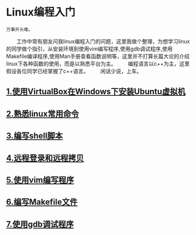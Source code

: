 
# Linux编程入门

    万事开头难。  
    工作中常有朋友问我linux编程入门的问题，这里我做个整理，为想学习linux的同学做个指引，从安装环境到使用vim编写程序,使用gdb调试程序,使用Makefile编译程序,使用Man手册查看函数说明等，这里并不打算长篇大论的介绍linux下各种函数的使用，而是以熟悉平台为主。
    编程语言以c++为主，这里假设各位同学已经掌握了c++语言。
    闲话少说，上车。

## [1.使用VirtualBox在Windows下安装Ubuntu虚拟机](https://github.com/tongpengfei/linux_tutorial/blob/master/chapter/chapter_1.md)
## [2.熟悉linux常用命令](https://github.com/tongpengfei/linux_tutorial/blob/master/chapter/chapter_2.md)
## [3.编写shell脚本](https://github.com/tongpengfei/linux_tutorial/blob/master/chapter/chapter_3.md)
## [4.远程登录和远程拷贝](https://github.com/tongpengfei/linux_tutorial/blob/master/chapter/chapter_4.md)
## [5.使用vim编写程序](https://github.com/tongpengfei/linux_tutorial/blob/master/chapter/chapter_5.md)
## [6.编写Makefile文件](https://github.com/tongpengfei/linux_tutorial/blob/master/chapter/chapter_6.md)
## [7.使用gdb调试程序](https://github.com/tongpengfei/linux_tutorial/blob/master/chapter/chapter_7.md)
